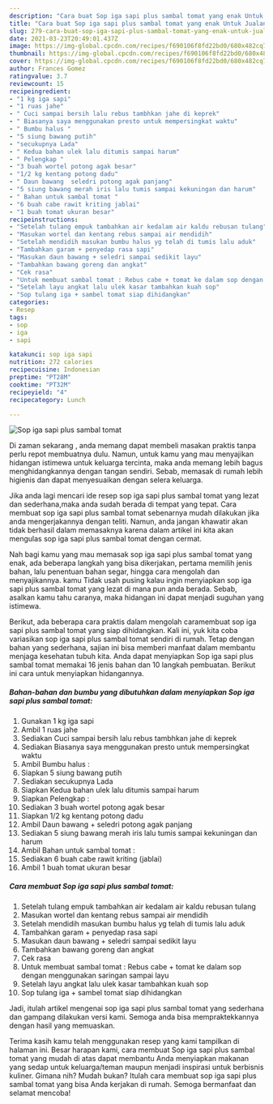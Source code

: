 ```yaml
---
description: "Cara buat Sop iga sapi plus sambal tomat yang enak Untuk Jualan"
title: "Cara buat Sop iga sapi plus sambal tomat yang enak Untuk Jualan"
slug: 279-cara-buat-sop-iga-sapi-plus-sambal-tomat-yang-enak-untuk-jualan
date: 2021-03-23T20:49:01.437Z
image: https://img-global.cpcdn.com/recipes/f690106f8fd22bd0/680x482cq70/sop-iga-sapi-plus-sambal-tomat-foto-resep-utama.jpg
thumbnail: https://img-global.cpcdn.com/recipes/f690106f8fd22bd0/680x482cq70/sop-iga-sapi-plus-sambal-tomat-foto-resep-utama.jpg
cover: https://img-global.cpcdn.com/recipes/f690106f8fd22bd0/680x482cq70/sop-iga-sapi-plus-sambal-tomat-foto-resep-utama.jpg
author: Frances Gomez
ratingvalue: 3.7
reviewcount: 15
recipeingredient:
- "1 kg iga sapi"
- "1 ruas jahe"
- " Cuci sampai bersih lalu rebus tambhkan jahe di keprek"
- " Biasanya saya menggunakan presto untuk mempersingkat waktu"
- " Bumbu halus "
- "5 siung bawang putih"
- "secukupnya Lada"
- " Kedua bahan ulek lalu ditumis sampai harum"
- " Pelengkap "
- "3 buah wortel potong agak besar"
- "1/2 kg kentang potong dadu"
- " Daun bawang  seledri potong agak panjang"
- "5 siung bawang merah iris lalu tumis sampai kekuningan dan harum"
- " Bahan untuk sambal tomat "
- "6 buah cabe rawit kriting jablai"
- "1 buah tomat ukuran besar"
recipeinstructions:
- "Setelah tulang empuk tambahkan air kedalam air kaldu rebusan tulang"
- "Masukan wortel dan kentang rebus sampai air mendidih"
- "Setelah mendidih masukan bumbu halus yg telah di tumis lalu aduk"
- "Tambahkan garam + penyedap rasa sapi"
- "Masukan daun bawang + seledri sampai sedikit layu"
- "Tambahkan bawang goreng dan angkat"
- "Cek rasa"
- "Untuk membuat sambal tomat : Rebus cabe + tomat ke dalam sop dengan menggunakan saringan sampai layu"
- "Setelah layu angkat lalu ulek kasar tambahkan kuah sop"
- "Sop tulang iga + sambel tomat siap dihidangkan"
categories:
- Resep
tags:
- sop
- iga
- sapi

katakunci: sop iga sapi 
nutrition: 272 calories
recipecuisine: Indonesian
preptime: "PT28M"
cooktime: "PT32M"
recipeyield: "4"
recipecategory: Lunch

---
```



![Sop iga sapi plus sambal tomat](https://img-global.cpcdn.com/recipes/f690106f8fd22bd0/680x482cq70/sop-iga-sapi-plus-sambal-tomat-foto-resep-utama.jpg)

Di zaman  sekarang , anda memang dapat membeli masakan praktis tanpa perlu repot membuatnya dulu. Namun, untuk kamu yang mau menyajikan hidangan istimewa untuk keluarga tercinta, maka anda memang lebih bagus menghidangkannya dengan tangan sendiri. Sebab, memasak di rumah lebih higienis dan dapat menyesuaikan dengan selera keluarga.

Jika anda lagi mencari ide resep sop iga sapi plus sambal tomat yang lezat dan sederhana,maka anda sudah berada di tempat yang tepat. Cara membuat sop iga sapi plus sambal tomat  sebenarnya mudah dilakukan jika anda mengerjakannya dengan teliti. Namun, anda jangan khawatir akan tidak berhasil dalam memasaknya 
karena dalam artikel ini kita akan mengulas sop iga sapi plus sambal tomat dengan cermat.  



Nah bagi kamu yang mau memasak sop iga sapi plus sambal tomat yang enak, ada beberapa langkah yang bisa dikerjakan, pertama memilih jenis bahan, lalu penentuan bahan segar, hingga cara mengolah dan menyajikannya. kamu Tidak usah pusing kalau ingin menyiapkan sop iga sapi plus sambal tomat yang lezat di mana pun anda berada. Sebab, asalkan kamu  tahu caranya, maka hidangan ini dapat menjadi suguhan yang istimewa.

Berikut, ada beberapa cara praktis  dalam mengolah caramembuat sop iga sapi plus sambal tomat yang siap dihidangkan. Kali ini, yuk kita coba variasikan sop iga sapi plus sambal tomat sendiri di rumah. Tetap dengan bahan yang sederhana, sajian ini bisa memberi manfaat dalam membantu menjaga kesehatan tubuh kita. Anda dapat menyiapkan Sop iga sapi plus sambal tomat memakai 16 jenis bahan dan 10 langkah pembuatan. Berikut ini cara untuk menyiapkan hidangannya.

<!--inarticleads1-->

##### Bahan-bahan dan bumbu yang dibutuhkan dalam menyiapkan Sop iga sapi plus sambal tomat:

1. Gunakan 1 kg iga sapi
1. Ambil 1 ruas jahe
1. Sediakan  Cuci sampai bersih lalu rebus tambhkan jahe di keprek
1. Sediakan  Biasanya saya menggunakan presto untuk mempersingkat waktu
1. Ambil  Bumbu halus :
1. Siapkan 5 siung bawang putih
1. Sediakan secukupnya Lada
1. Siapkan  Kedua bahan ulek lalu ditumis sampai harum
1. Siapkan  Pelengkap :
1. Sediakan 3 buah wortel potong agak besar
1. Siapkan 1/2 kg kentang potong dadu
1. Ambil  Daun bawang + seledri potong agak panjang
1. Sediakan 5 siung bawang merah iris lalu tumis sampai kekuningan dan harum
1. Ambil  Bahan untuk sambal tomat :
1. Sediakan 6 buah cabe rawit kriting (jablai)
1. Ambil 1 buah tomat ukuran besar




<!--inarticleads2-->

##### Cara membuat Sop iga sapi plus sambal tomat:

1. Setelah tulang empuk tambahkan air kedalam air kaldu rebusan tulang
1. Masukan wortel dan kentang rebus sampai air mendidih
1. Setelah mendidih masukan bumbu halus yg telah di tumis lalu aduk
1. Tambahkan garam + penyedap rasa sapi
1. Masukan daun bawang + seledri sampai sedikit layu
1. Tambahkan bawang goreng dan angkat
1. Cek rasa
1. Untuk membuat sambal tomat : Rebus cabe + tomat ke dalam sop dengan menggunakan saringan sampai layu
1. Setelah layu angkat lalu ulek kasar tambahkan kuah sop
1. Sop tulang iga + sambel tomat siap dihidangkan




Jadi, itulah artikel mengenai  sop iga sapi plus sambal tomat  yang sederhana dan gampang dilakukan versi kami. Semoga anda bisa mempraktekkannya dengan hasil yang memuaskan. 

Terima kasih kamu telah menggunakan resep yang kami tampilkan di halaman ini. Besar harapan kami, cara membuat  Sop iga sapi plus sambal tomat yang mudah di atas dapat membantu Anda menyiapkan makanan yang sedap untuk keluarga/teman maupun menjadi inspirasi untuk berbisnis kuliner. Gimana nih? Mudah bukan? Itulah cara membuat sop iga sapi plus sambal tomat yang bisa Anda kerjakan di rumah. Semoga bermanfaat dan selamat mencoba!

